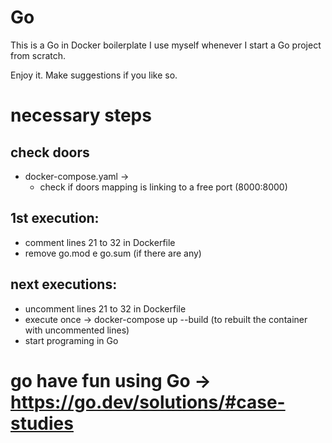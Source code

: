 # Go
This is a Go in Docker boilerplate I use myself whenever I start a Go project from scratch.

Enjoy it. Make suggestions if you like so.

# necessary steps
## check doors
- docker-compose.yaml ->
  - check if doors mapping is linking to a free port
  (8000:8000)

## 1st execution:
- comment lines 21 to 32 in Dockerfile
- remove go.mod e go.sum (if there are any)

## next executions:
- uncomment lines 21 to 32 in Dockerfile
- execute once -> docker-compose up --build
(to rebuilt the container with uncommented lines)
- start programing in Go

# go have fun using Go -> https://go.dev/solutions/#case-studies
